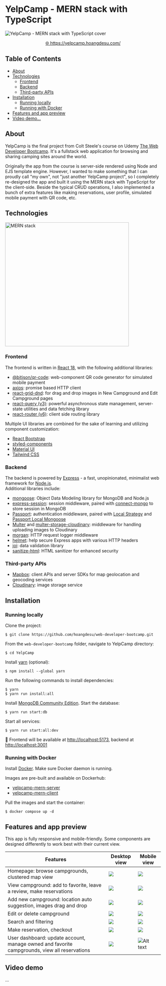<!-- omit in toc -->
# YelpCamp - MERN stack with TypeScript

![YelpCamp - MERN stack with TypeScript cover](./imgs/cover.jpg)

<p style="text-align: center;">
  <a href="https://yelpcamp.hoangdesu.com/">🌐 https://yelpcamp.hoangdesu.com/</a> 
</p>

<!-- omit in toc -->
## Table of Contents

- [About](#about)
- [Technologies](#technologies)
  - [Frontend](#frontend)
  - [Backend](#backend)
  - [Third-party APIs](#third-party-apis)
- [Installation](#installation)
  - [Running locally](#running-locally)
  - [Running with Docker](#running-with-docker)
- [Features and app preview](#features-and-app-preview)
- [Video demo...](#video-demo)

## About

YelpCamp is the final project from Colt Steele's course on Udemy
[The Web Developer Bootcamp](https://www.udemy.com/course/the-web-developer-bootcamp/). It's a
fullstack web application for browsing and sharing camping sites around the world.

Originally the app from the course is server-side rendered using Node and EJS template engine.
However, I wanted to make something that I can proudly call "my own", not "just another YelpCamp
project", so I completely re-designed the app and built it using the MERN stack with TypeScript for
the client-side. Beside the typical CRUD operations, I also implemented a bunch of extra features
like making reservations, user profile, simulated mobile payment with QR code, etc.

## Technologies

<img src="./app/client/src/assets/MERN.png" alt="MERN stack" width="400px">

### Frontend

The frontend is written in [React 18](https://github.com/facebook/react), with the following
additional libraries:

-   [@bitjson/qr-code](https://github.com/bitjson/qr-code): web-component QR code generator for
    simulated mobile payment
-   [axios](https://github.com/axios/axios): promise based HTTP client
-   [react-grid-dnd](https://github.com/bmcmahen/react-grid-dnd): for drag and drop images in New
    Campground and Edit Campground pages
-   [react-query (v3)](https://tanstack.com/query/v3/): powerful asynchronous state management,
    server-state utilities and data fetching library
-   [react-router (v6)](https://reactrouter.com/en/main): client side routing library

Multiple UI libraries are combined for the sake of learning and utilizing component customization:

-   [React Bootstrap](https://react-bootstrap.netlify.app/)
-   [styled-components](https://styled-components.com/)
-   [Material UI](https://mui.com/)
-   [Tailwind CSS](https://tailwindcss.com/)

### Backend

The backend is powered by [Express](https://expressjs.com/) - a fast, unopinionated, minimalist web
framework for [Node.js](https://nodejs.org/en).  
Additional libraries include:

-   [mongoose](https://mongoosejs.com/): Object Data Modeling library for MongoDB and Node.js
-   [express-session](https://github.com/expressjs/session): session middleware, paired with
    [connect-mongo](https://github.com/jdesboeufs/connect-mongo) to store session in MongoDB
-   [Passport](https://github.com/jaredhanson/passport): authentication middleware, paired with
    [Local Strategy](https://github.com/jaredhanson/passport-local) and
    [Passport Local Mongoose](https://github.com/saintedlama/passport-local-mongoose)
-   [Multer](https://github.com/expressjs/multer) and
    [multer-storage-cloudinary](https://github.com/affanshahid/multer-storage-cloudinary):
    middleware for handling uploading images to Cloudinary
-   [morgan](https://github.com/expressjs/morgan): HTTP request logger middleware
-   [helmet](https://github.com/helmetjs/helmet): help secure Express apps with various HTTP headers
-   [joi](https://github.com/hapijs/joi): data validation library
-   [sanitize-html](https://github.com/apostrophecms/sanitize-html): HTML sanitizer for enhanced
    security

### Third-party APIs

-   [Mapbox](https://www.mapbox.com/): client APIs and server SDKs for map geolocation and geocoding
    services
-   [Cloudinary](https://cloudinary.com/): image storage service

## Installation

### Running locally

Clone the project:

```
$ git clone https://github.com/hoangdesu/web-developer-bootcamp.git
```

From the `web-developer-bootcamp` folder, navigate to YelpCamp directory:

```
$ cd YelpCamp
```

Install [yarn](https://classic.yarnpkg.com/en/) (optional):

```
$ npm install --global yarn
```

Run the following commands to install dependencies:

```
$ yarn
$ yarn run install:all
```

Install
[MongoDB Community Edition](https://www.mongodb.com/docs/manual/administration/install-community/).
Start the database:

```
$ yarn run start:db
```

Start all services:

```
$ yarn run start:all:dev
```

🚀 Frontend will be available at [http://localhost:5173](http://localhost:5173), backend at
[http://localhost:3001](http://localhost:3001)

### Running with Docker

Install [Docker](https://www.docker.com/). Make sure Docker daemon is running.

Images are pre-built and available on Dockerhub:

-   [yelpcamp-mern-server](https://hub.docker.com/r/hoangdesu/yelpcamp-mern-server)
-   [yelpcamp-mern-client](https://hub.docker.com/r/hoangdesu/yelpcamp-mern-client)

Pull the images and start the container:

```
$ docker compose up -d
```

## Features and app preview

This app is fully responsive and mobile-friendly. Some components are designed differently to work best with their current view. 

| Features | Desktop view | Mobile view |
| ----------- | ----------- | ----------- |
| Homepage: browse campgrounds, clustered map view | ![](imgs/home.jpg) | ![](imgs/home-mobile.jpg) |
| View campground: add to favorite, leave a review, make reservations | ![](imgs/campground1.jpg) | ![](imgs/campground-mobile.jpg) |
| Add new campground: location auto suggestion, images drag and drop | ![](imgs/new-campground.jpg) | ![](imgs/new-campground-mobile.jpg) |
| Edit or delete campground | ![](imgs/edit.jpg) | ![](imgs/edit-mobile.jpg) |
| Search and filtering | ![](imgs/search-filter.jpg) | ![](imgs/search-filter-mobile.jpg) |
| Make reservation, checkout | ![](imgs/checkout.jpg) | ![](imgs/checkout-mobile.jpg) |
| User dashboard: update account, manage owned and favorite campgrounds, view all reservations | ![](imgs/user.jpg) | ![Alt text](imgs/user-mobile.jpg) |


## Video demo

...